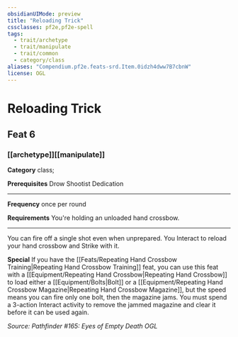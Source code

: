 ```yaml
---
obsidianUIMode: preview
title: "Reloading Trick"
cssclasses: pf2e,pf2e-spell
tags:
  - trait/archetype
  - trait/manipulate
  - trait/common
  - category/class
aliases: "Compendium.pf2e.feats-srd.Item.0idzh4dww7B7cbnW"
license: OGL
---
```

# Reloading Trick
## Feat 6
### [[archetype]][[manipulate]]

**Category** class; 



**Prerequisites** Drow Shootist Dedication
* * *
**Frequency** once per round

**Requirements** You're holding an unloaded hand crossbow.

* * *

You can fire off a single shot even when unprepared. You Interact to reload your hand crossbow and Strike with it.

**Special** If you have the [[Feats/Repeating Hand Crossbow Training|Repeating Hand Crossbow Training]] feat, you can use this feat with a [[Equipment/Repeating Hand Crossbow|Repeating Hand Crossbow]] to load either a [[Equipment/Bolts|Bolt]] or a [[Equipment/Repeating Hand Crossbow Magazine|Repeating Hand Crossbow Magazine]], but the speed means you can fire only one bolt, then the magazine jams. You must spend a 3-action Interact activity to remove the jammed magazine and clear it before it can be used again.

*Source: Pathfinder #165: Eyes of Empty Death*
*OGL*